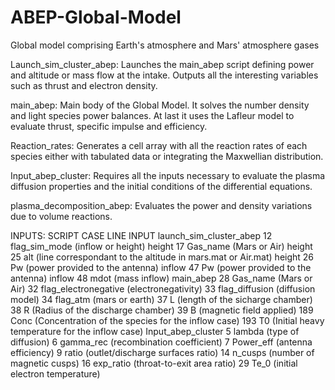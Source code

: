 # ABEP-Global-Model
Global model comprising Earth's atmosphere and Mars' atmosphere gases

Launch_sim_cluster_abep:
Launches the main_abep script defining power and altitude or mass flow at the intake. Outputs all the interesting
variables such as thrust and electron density.

main_abep:
Main body of the Global Model. It solves the number density and light species power balances. At last it uses the Lafleur model to 
evaluate thrust, specific impulse and efficiency.

Reaction_rates:
Generates a cell array with all the reaction rates of each species either with tabulated data or integrating the
Maxwellian distribution.

Input_abep_cluster:
Requires all the inputs necessary to evaluate the plasma diffusion properties and the initial conditions of the differential equations.

plasma_decomposition_abep:
Evaluates the power and density variations due to volume reactions.

INPUTS:
SCRIPT                      CASE        LINE            INPUT
launch_sim_cluster_abep                 12              flag_sim_mode (inflow or height)
                            height      17              Gas_name (Mars or Air)
                            height      25              alt (line correspondant to the altitude in mars.mat or Air.mat)
                            height      26              Pw (power provided to the antenna)
                            inflow      47              Pw (power provided to the antenna)
                            inflow      48              mdot (mass inflow)
main_abep                               28              Gas_name (Mars or Air)
                                        32              flag_electronegative (electronegativity)
                                        33              flag_diffusion (diffusion model)
                                        34              flag_atm (mars or earth)
                                        37              L (length of the sicharge chamber)
                                        38              R (Radius of the discharge chamber)
                                        39              B (magnetic field applied)
                                        189             Conc (Concentration of the species for the inflow case)
                                        193             T0 (Initial heavy temperature for the inflow case)
Input_abep_cluster                      5               lambda (type of diffusion)
                                        6               gamma_rec (recombination coefficient)
                                        7               Power_eff (antenna efficiency)
                                        9               ratio (outlet/discharge surfaces ratio)
                                        14              n_cusps (number of magnetic cusps)
                                        16              exp_ratio (throat-to-exit area ratio)
                                        29              Te_0 (initial electron temperature)